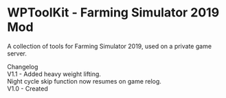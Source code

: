 # WPToolKit - Farming Simulator 2019 Mod

A collection of tools for Farming Simulator 2019, used on a private game server.

Changelog<br>
V1.1 -  Added heavy weight lifting.<br>
        Night cycle skip function now resumes on game relog.<br>
V1.0 -  Created<br>
